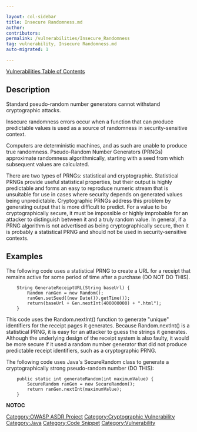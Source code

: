```yaml
---

layout: col-sidebar
title: Insecure Randomness.md
author: 
contributors: 
permalink: /vulnerabilities/Insecure_Randomness
tag: vulnerability, Insecure Randomness.md
auto-migrated: 1

---
```


[Vulnerabilities Table of Contents](ASDR_TOC_Vulnerabilities "wikilink")

## Description

Standard pseudo-random number generators cannot withstand cryptographic
attacks.

Insecure randomness errors occur when a function that can produce
predictable values is used as a source of randomness in
security-sensitive context.

Computers are deterministic machines, and as such are unable to produce
true randomness. Pseudo-Random Number Generators (PRNGs) approximate
randomness algorithmically, starting with a seed from which subsequent
values are calculated.

There are two types of PRNGs: statistical and cryptographic. Statistical
PRNGs provide useful statistical properties, but their output is highly
predictable and forms an easy to reproduce numeric stream that is
unsuitable for use in cases where security depends on generated values
being unpredictable. Cryptographic PRNGs address this problem by
generating output that is more difficult to predict. For a value to be
cryptographically secure, it must be impossible or highly improbable for
an attacker to distinguish between it and a truly random value. In
general, if a PRNG algorithm is not advertised as being
cryptographically secure, then it is probably a statistical PRNG and
should not be used in security-sensitive contexts.

## Examples

The following code uses a statistical PRNG to create a URL for a receipt
that remains active for some period of time after a purchase (DO NOT DO
THIS).

```
    String GenerateReceiptURL(String baseUrl) {
        Random ranGen = new Random();
        ranGen.setSeed((new Date()).getTime());
        return(baseUrl + Gen.nextInt(400000000) + ".html");
    }
```

This code uses the Random.nextInt() function to generate "unique"
identifiers for the receipt pages it generates. Because Random.nextInt()
is a statistical PRNG, it is easy for an attacker to guess the strings
it generates. Although the underlying design of the receipt system is
also faulty, it would be more secure if it used a random number
generator that did not produce predictable receipt identifiers, such as
a cryptographic PRNG.

The following code uses Java's SecureRandom class to generate a
cryptographically strong pseudo-random number (DO THIS):

```
    public static int generateRandom(int maximumValue) {
        SecureRandom ranGen = new SecureRandom();
        return ranGen.nextInt(maximumValue);
    }
```

__NOTOC__

[Category:OWASP ASDR Project](Category:OWASP_ASDR_Project "wikilink")
[Category:Cryptographic
Vulnerability](Category:Cryptographic_Vulnerability "wikilink")
[Category:Java](Category:Java "wikilink") [Category:Code
Snippet](Category:Code_Snippet "wikilink")
[Category:Vulnerability](Category:Vulnerability "wikilink")